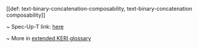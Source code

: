 [[def: text-binary-concatenation-composability, text-binary-concatenation composability]]

~ Spec-Up-T link: <a href='https://weboftrust.github.io/WOT-terms/docs/glossary/text-binary-concatenation-composability'>here</a>

~ More in <a href="https://weboftrust.github.io/WOT-terms/docs/glossary/text-binary-concatenation-composability">extended KERI glossary</a>
